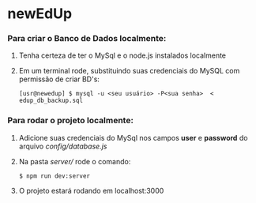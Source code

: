 <h1>newEdUp</h1>

### Para criar o Banco de Dados localmente:
1. Tenha certeza de ter o MySql e o node.js instalados localmente
2. Em um terminal rode, substituindo suas credenciais do MySQL com permissão de criar BD's:
        
    `[usr@newedup] $ mysql -u <seu usuário> -P<sua senha>  <  edup_db_backup.sql`

### Para rodar o projeto localmente: 
1. Adicione suas credenciais do MySql nos campos **user** e **password** do arquivo _config/database.js_
2. Na pasta _server/_ rode o comando:
        
    `$ npm run dev:server`
3. O projeto estará rodando em localhost:3000